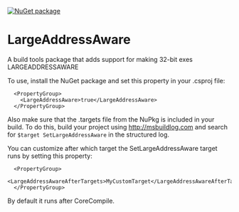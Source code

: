 [![NuGet package](https://img.shields.io/nuget/v/LargeAddressAware.svg)](https://nuget.org/packages/LargeAddressAware)

# LargeAddressAware
A build tools package that adds support for making 32-bit exes LARGEADDRESSAWARE

To use, install the NuGet package and set this property in your .csproj file:

```
  <PropertyGroup>
    <LargeAddressAware>true</LargeAddressAware>
  </PropertyGroup>
```

Also make sure that the .targets file from the NuPkg is included in your build. To do this, build your project using http://msbuildlog.com and search for `$target SetLargeAddressAware` in the structured log.

You can customize after which target the SetLargeAddressAware target runs by setting this property:

```
  <PropertyGroup>
    <LargeAddressAwareAfterTargets>MyCustomTarget</LargeAddressAwareAfterTargets>
  </PropertyGroup>
```

By default it runs after CoreCompile.
